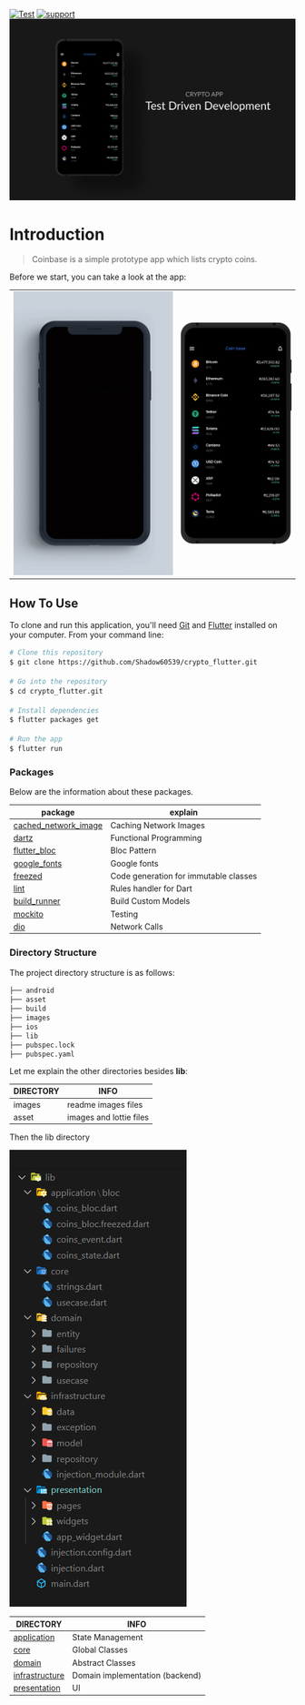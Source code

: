 
[![Test](https://github.com/Shadow60539/crypto_flutter/actions/workflows/test.yml/badge.svg?style=flat&logo=appveyor)](https://github.com/Shadow60539/crypto_flutter/actions/workflows/test.yml) [![support](https://img.shields.io/badge/plateform-flutter%7Cvs%20code-9cf?style=flat&logo=appveyor)](https://github.com/Shadow60539/crypto_flutter)
![lib](images/cover.png)

# Introduction

> Coinbase is a simple prototype app which lists crypto coins.

Before we start, you can take a look at the app:

<table>
  <tr>
    <td valign="top"><img src="images/demo.gif"/></td>
    <td valign="center"><img src="images/demo.png"/></td>
  </tr>
</table>






## How To Use

To clone and run this application, you'll need [Git](https://git-scm.com) and [Flutter](https://flutter.dev/docs/get-started/install) installed on your computer. From your command line:

```bash
# Clone this repository
$ git clone https://github.com/Shadow60539/crypto_flutter.git

# Go into the repository
$ cd crypto_flutter.git

# Install dependencies
$ flutter packages get

# Run the app
$ flutter run
```


### Packages


Below are the information about these packages.


package | explain
---|---
[cached_network_image](https://pub.flutter-io.cn/packages/cached_network_image) | Caching Network Images
[dartz](https://pub.flutter-io.cn/packages/dartz) | Functional Programming
[flutter_bloc](https://pub.flutter-io.cn/packages/flutter_bloc) | Bloc Pattern
[google_fonts](https://pub.flutter-io.cn/packages/google_fonts) | Google fonts 
[freezed](https://pub.flutter-io.cn/packages/freezed) | Code generation for immutable classes
[lint](https://pub.flutter-io.cn/packages/lint) | Rules handler for Dart
[build_runner](https://pub.flutter-io.cn/packages/build_runner) | Build Custom Models
[mockito](https://pub.flutter-io.cn/packages/mockito) | Testing
[dio](https://pub.flutter-io.cn/packages/dio) | Network Calls

### Directory Structure

The project directory structure is as follows:

```
├── android
├── asset
├── build
├── images
├── ios
├── lib
├── pubspec.lock
├── pubspec.yaml

```


Let me explain the other directories besides **lib**:

DIRECTORY | INFO
---|---
images | readme images files
asset | images and lottie files

Then the lib directory


![lib](images/lib.png)



DIRECTORY | INFO
---|---
[application](lib/application) | State Management 
[core](lib/core) | Global Classes
[domain](lib/domain) | Abstract Classes
[infrastructure](lib/infrastructure) | Domain implementation (backend)
[presentation](lib/presentation) | UI

